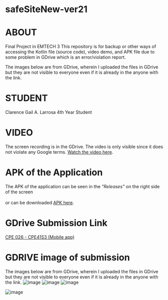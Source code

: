 # safeSiteNew-ver21

# ABOUT
Final Project in EMTECH 3
This repository is for backup or other ways of accessing the Kotlin file (source code), video demo, and APK file due to some problem in GDrive which is an error/violation report.

The images below are from GDrive, wherein I uploaded the files in GDrive but they are not visible to everyone even if it is already in the anyone with the link. 

# STUDENT
Clarence Gail A. Larrosa
4th Year Student

# VIDEO 
The screen recording is in the GDrive.
The video is only visible since it does not violate any Google terms.
[Watch the video here](https://drive.google.com/file/d/1LOlBFl8DJtulNu3hfE_4W3sIq92WEmpf/view?usp=sharing).

# APK of the Application
The APK of the application can be seen in the *"Releases"* on the right side of the screen <br>  
or can be downloaded [APK here](https://github.com/clarencelarrosa/safeSiteNew-ver21/releases/tag/New-2).

# GDrive Submission Link
[CPE 026 - CPE41S3 (Mobile app)](https://drive.google.com/drive/folders/12szppa9r1SnsQqylQjRFj2UQkPIXxipS?usp=drive_link)

# GDRIVE image of submission
The images below are from GDrive, wherein I uploaded the files in GDrive but they are not visible to everyone even if it is already in the anyone with the link. 
![image](https://github.com/clarencelarrosa/safeSiteNew-ver21/assets/89871460/2e72a1d9-4362-42fb-bd9d-64c54b143cf1)
![image](https://github.com/clarencelarrosa/safeSiteNew-ver21/assets/89871460/c668e07c-64aa-461a-9c10-628c6f705aa6)
![image](https://github.com/clarencelarrosa/safeSiteNew-ver21/assets/89871460/2660a761-9fd7-44ca-8c54-e1c301c4d174)

![image](https://github.com/clarencelarrosa/safeSiteNew-ver21/assets/89871460/9f428f05-0e9d-44e7-9f37-3ff991216680)


